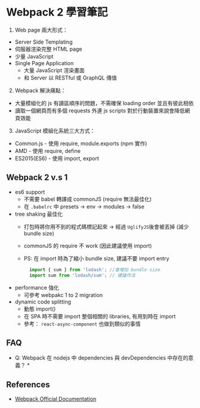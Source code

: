 # Webpack 2 學習筆記

1. Web page 兩大形式：
  * Server Side Templating
   * 伺服器渲染完整 HTML page
   * 少量 JavaScript
  * Single Page Application
    * 大量 JavaScript 渲染畫面
    * 和 Server 以 RESTful 或 GraphQL 傳值

2. Webpack 解決痛點：
  * 大量模組化的 js 有讀區順序的問題，不需確保 loading order 並且有彼此相依
  * 讀取一個網頁而有多個 requests 外連 js scripts 對於行動裝置來說會降低網頁效能

3. JavaScript 模組化系統三大方式：
  * Common.js - 使用 require, module.exports (npm 實作)
  * AMD - 使用 require, define
  * ES2015(ES6) - 使用 import, export

## Webpack 2 v.s 1
  * es6 support
    * 不需要 babel 轉譯成 commonJS (require 無法最佳化)
    * 在 ``.babelrc`` 中 presets -> env -> modules -> false
  * tree shaking 最佳化
    * 打包時將你用不到的程式碼標記起來 -> 經過 ``UglifyJS``後會被丟掉 (減少 bundle size)
    * commonJS 的 require 不 work (因此建議使用 import)
    * PS: 在 import 時為了縮小 bundle size, 建議不要 import entry

      ```js
        import { sum } from 'lodash'; //會增加 bundle size
        import sum from 'lodash/sum'; // 建議作法
      ```
  * performance 強化
    * 可參考 webpakc 1 to 2 migration
  * dynamic code splitting
    * 動態 import()
    * 在 SPA 時不需要 import 整個相關的 libraries, 有用到時在 import
    * 參考： ``react-async-component`` 也做到類似的事情

## FAQ
* Q: Webpack 在 nodejs 中 dependencies 與 devDependencies 中存在的意義？
  * 

## References

* [Webpack Official Documentation](https://webpack.js.org/configuration/)



